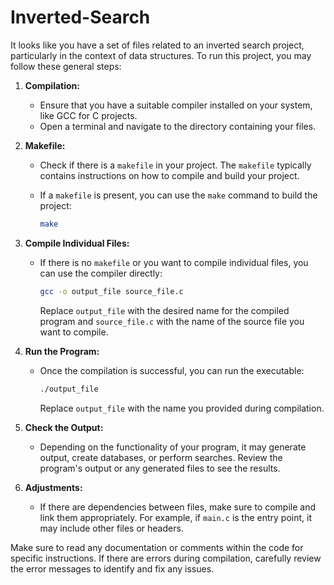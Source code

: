 # Inverted-Search
It looks like you have a set of files related to an inverted search project, particularly in the context of data structures. To run this project, you may follow these general steps:

1. **Compilation:**
   - Ensure that you have a suitable compiler installed on your system, like GCC for C projects.
   - Open a terminal and navigate to the directory containing your files.

2. **Makefile:**
   - Check if there is a `makefile` in your project. The `makefile` typically contains instructions on how to compile and build your project.
   - If a `makefile` is present, you can use the `make` command to build the project:

     ```bash
     make
     ```

3. **Compile Individual Files:**
   - If there is no `makefile` or you want to compile individual files, you can use the compiler directly:

     ```bash
     gcc -o output_file source_file.c
     ```

     Replace `output_file` with the desired name for the compiled program and `source_file.c` with the name of the source file you want to compile.

4. **Run the Program:**
   - Once the compilation is successful, you can run the executable:

     ```bash
     ./output_file
     ```

     Replace `output_file` with the name you provided during compilation.

5. **Check the Output:**
   - Depending on the functionality of your program, it may generate output, create databases, or perform searches. Review the program's output or any generated files to see the results.

6. **Adjustments:**
   - If there are dependencies between files, make sure to compile and link them appropriately. For example, if `main.c` is the entry point, it may include other files or headers.

Make sure to read any documentation or comments within the code for specific instructions. If there are errors during compilation, carefully review the error messages to identify and fix any issues.

